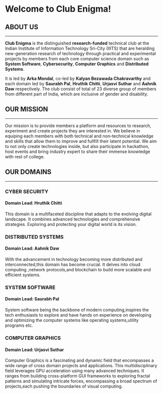 
# Welcome to Club Enigma!

## ABOUT US

---

**Club Enigma** is the distinguished **research-funded** technical club at the Indian Institute of Information Technology Sri-City (IIITS) that are heralding new-generation research of technology through practical and experimental projects by members from each core computer science domain
such as **System Software**, **Cybersecurity**, **Computer Graphics** and **Distributed Systems**.

It is led by **Arka Mondal**, co-led by **Kalyan Bezawada Chakravarthy** and each domain led by **Saurabh Pal**, **Hruthik Chitti**, **Urjasvi Suthar** and **Aahnik Daw** respectively.
The club consist of total of 23 diverse group of members from different part of India, which are inclusive of gender and disability.

## OUR MISSION

---

Our mission is to provide members a platform and resources to research, experiment and create projects they are interested in. We believe in equiping each members with both technical and non-technical knowledge
and skills that allow them to improve and fullfill their latent potential. We aim to not only create technologies inside, but also participate in hackathon, host events and bring industry expert to share their immense knowledge with rest of college.

## OUR DOMAINS

---

### CYBER SECURITY

#### Domain Lead: Hruthik Chitti

This domain is a multifaceted discipline that adapts to the evolving digital landscape. It combines advanced technologies and comprehensive strategies. Exploring and protecting your digital world is its vision.

### DISTRIBUTED SYSTEMS

#### Domain Lead: Aahnik Daw

With the advancement in technology becoming more distributed and interconnected,this domain has become crucial. It delves into cloud computing ,network protocols,and blockchain to build more scalable and efficient systems.

### SYSTEM SOFTWARE

#### Domain Lead: Saurabh Pal

System software being the backbone of modern computing,inspires the tech enthusiasts to explore and have hands on experience on developing and optimizing the computer systems like operating systems,utility programs etc.

### COMPUTER GRAPHICS

#### Domain Lead: Urjasvi Suthar

Computer Graphics is a fascinating and dynamic field that encompasses a wide range of cross domain projects and applications. This multidisciplinary field leverages GPU 
acceleration using many advanced techniques. It ranges from building cross-platform GUI frameworks to exploring fractal patterns and simulating intricate forces, encompassing a 
broad spectrum of projects,each pushing the boundaries of visual computing.
    
                                                            

